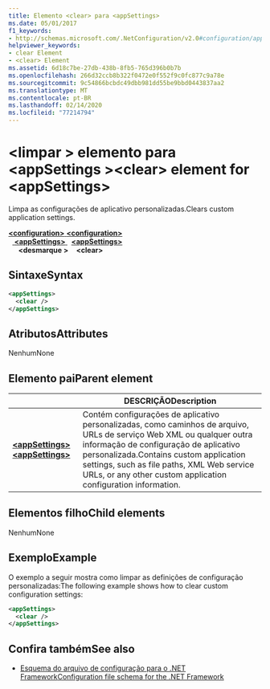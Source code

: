 ```yaml
---
title: Elemento <clear> para <appSettings>
ms.date: 05/01/2017
f1_keywords:
- http://schemas.microsoft.com/.NetConfiguration/v2.0#configuration/appSettings/clear
helpviewer_keywords:
- clear Element
- <clear> Element
ms.assetid: 6d18c7be-27db-438b-8fb5-765d396b0b7b
ms.openlocfilehash: 266d32ccb8b322f0472e0f552f9c0fc877c9a78e
ms.sourcegitcommit: 9c54866bcbdc49dbb981dd55be9bbd0443837aa2
ms.translationtype: MT
ms.contentlocale: pt-BR
ms.lasthandoff: 02/14/2020
ms.locfileid: "77214794"
---
```

# <a name="clear-element-for-appsettings"></a><span data-ttu-id="1f211-102">\<limpar > elemento para \<appSettings ></span><span class="sxs-lookup"><span data-stu-id="1f211-102">\<clear> element for \<appSettings></span></span>

<span data-ttu-id="1f211-103">Limpa as configurações de aplicativo personalizadas.</span><span class="sxs-lookup"><span data-stu-id="1f211-103">Clears custom application settings.</span></span>

<span data-ttu-id="1f211-104">[ **\<configuration>** ](../configuration-element.md)</span><span class="sxs-lookup"><span data-stu-id="1f211-104">[**\<configuration>**](../configuration-element.md)</span></span>\
<span data-ttu-id="1f211-105">&nbsp;&nbsp;[ **\<appSettings>** ](appsettings-element-for-configuration.md)</span><span class="sxs-lookup"><span data-stu-id="1f211-105">&nbsp;&nbsp;[**\<appSettings>**](appsettings-element-for-configuration.md)</span></span>\
<span data-ttu-id="1f211-106">&nbsp;&nbsp;&nbsp;&nbsp; **\<desmarque >**</span><span class="sxs-lookup"><span data-stu-id="1f211-106">&nbsp;&nbsp;&nbsp;&nbsp;**\<clear>**</span></span>

## <a name="syntax"></a><span data-ttu-id="1f211-107">Sintaxe</span><span class="sxs-lookup"><span data-stu-id="1f211-107">Syntax</span></span>

```xml
<appSettings>
  <clear />
</appSettings>
```

## <a name="attributes"></a><span data-ttu-id="1f211-108">Atributos</span><span class="sxs-lookup"><span data-stu-id="1f211-108">Attributes</span></span>

<span data-ttu-id="1f211-109">Nenhum</span><span class="sxs-lookup"><span data-stu-id="1f211-109">None</span></span>

## <a name="parent-element"></a><span data-ttu-id="1f211-110">Elemento pai</span><span class="sxs-lookup"><span data-stu-id="1f211-110">Parent element</span></span>

|     | <span data-ttu-id="1f211-111">DESCRIÇÃO</span><span class="sxs-lookup"><span data-stu-id="1f211-111">Description</span></span> |
| --- | ----------- |
| [<span data-ttu-id="1f211-112"> **\<appSettings>** </span><span class="sxs-lookup"><span data-stu-id="1f211-112">**\<appSettings>**</span></span>](appsettings-element-for-configuration.md) | <span data-ttu-id="1f211-113">Contém configurações de aplicativo personalizadas, como caminhos de arquivo, URLs de serviço Web XML ou qualquer outra informação de configuração de aplicativo personalizada.</span><span class="sxs-lookup"><span data-stu-id="1f211-113">Contains custom application settings, such as file paths, XML Web service URLs, or any other custom application configuration information.</span></span> |

## <a name="child-elements"></a><span data-ttu-id="1f211-114">Elementos filho</span><span class="sxs-lookup"><span data-stu-id="1f211-114">Child elements</span></span>

<span data-ttu-id="1f211-115">Nenhum</span><span class="sxs-lookup"><span data-stu-id="1f211-115">None</span></span>

## <a name="example"></a><span data-ttu-id="1f211-116">Exemplo</span><span class="sxs-lookup"><span data-stu-id="1f211-116">Example</span></span>

<span data-ttu-id="1f211-117">O exemplo a seguir mostra como limpar as definições de configuração personalizadas:</span><span class="sxs-lookup"><span data-stu-id="1f211-117">The following example shows how to clear custom configuration settings:</span></span>

```xml
<appSettings>
  <clear />
</appSettings>
```

## <a name="see-also"></a><span data-ttu-id="1f211-118">Confira também</span><span class="sxs-lookup"><span data-stu-id="1f211-118">See also</span></span>

- [<span data-ttu-id="1f211-119">Esquema do arquivo de configuração para o .NET Framework</span><span class="sxs-lookup"><span data-stu-id="1f211-119">Configuration file schema for the .NET Framework</span></span>](../index.md)
